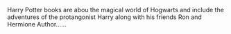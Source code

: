 Harry Potter books are abou the magical world of Hogwarts and include the adventures of the protangonist Harry along with his friends Ron and Hermione
Author......
